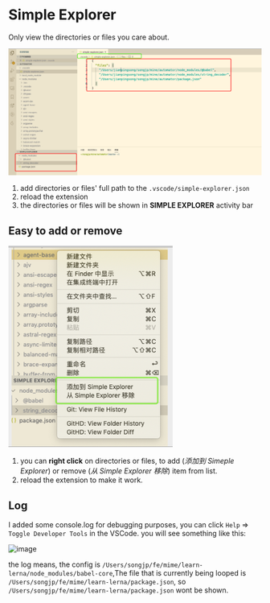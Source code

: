 # Simple Explorer

Only view the directories or files you care about.

![效果图](https://raw.githubusercontent.com/yes1am/PicBed/master/img/%E4%BC%81%E4%B8%9A%E5%BE%AE%E4%BF%A1%E6%88%AA%E5%9B%BE_e9976a32-8093-4e99-88ae-a77a13463b2b.png)

1. add directories or files' full path to the `.vscode/simple-explorer.json`
2. reload the extension
3. the directories or files will be shown in **SIMPLE EXPLORER** activity bar

## Easy to add or remove

<img src="https://raw.githubusercontent.com/yes1am/PicBed/master/img/20200918200613.png" height="400" />

1. you can **right click** on directories or files, to add (*添加到 Simeple Explorer*) or remove (*从 Simple Explorer 移除*) item from list.
2. reload the extension to make it work.

## Log

I added some console.log for debugging purposes, you can click `Help` => `Toggle Developer Tools` in the VSCode. you will see something like this:

![image](https://user-images.githubusercontent.com/25051945/116089635-a6b42200-a6d5-11eb-83c7-5f75f5d2ccbf.png)

the log means, the config is `/Users/songjp/fe/mime/learn-lerna/node_modules/babel-core`,The file that is currently being looped is `/Users/songjp/fe/mime/learn-lerna/package.json`, so `/Users/songjp/fe/mime/learn-lerna/package.json` wont be shown.
